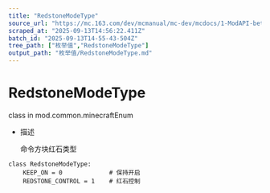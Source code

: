 ```yaml
---
title: "RedstoneModeType"
source_url: "https://mc.163.com/dev/mcmanual/mc-dev/mcdocs/1-ModAPI-beta/%E6%9E%9A%E4%B8%BE%E5%80%BC/RedstoneModeType.html"
scraped_at: "2025-09-13T14:56:22.411Z"
batch_id: "2025-09-13T14-55-43-504Z"
tree_path: ["枚举值","RedstoneModeType"]
output_path: "枚举值/RedstoneModeType.md"
---
```


#  RedstoneModeType

class in mod.common.minecraftEnum

*   描述
    
    命令方块红石类型
    

```
class RedstoneModeType:
	KEEP_ON = 0  			# 保持开启
	REDSTONE_CONTROL = 1 	# 红石控制


```